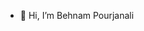 - 👋 Hi, I’m Behnam Pourjanali

<!---
pourjanali/pourjanali is a ✨ special ✨ repository because its `README.md` (this file) appears on your GitHub profile.
You can click the Preview link to take a look at your changes.
--->
